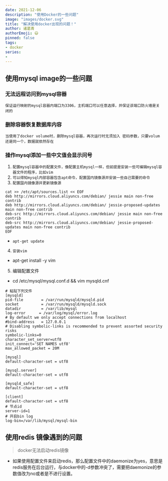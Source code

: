 ```yaml
---
date: 2021-12-06
description: "使用Docker的一些问题"
image: "images/docker.svg"
title: "解决使用docker出现的问题！"
author: 诸葛青
authorEmoji: 😃
pinned: false
tags:
- docker
series:
- 
---
```


## 使用mysql image的一些问题

### 无法远程访问到mysql容器
`保证运行映射的mysql容器内端口为3306，主机端口可以任意选择，并保证该端口防火墙是关闭的`

### 删除容器恢复数据库内容
`当使用了docker volume时，删除mysql容器，再次运行时无须加入 密码参数，只要volum还是同一个，数据就依然存在`

### 操作mysql添加一些中文值会显示问号
1. `配置mysql容器中的配置文件，像配置主机mysql一样，但前提是安装一些可编辑mysql容器文件的程序，比如vim`
2. `可以得知mysql内部容器包含apt命令，配置国内镜像源并安装一些自己需要的命令`
3. `配置国内镜像源并更新镜像源`
```
cat >> /etc/apt/sources.list << EOF
deb http://mirrors.cloud.aliyuncs.com/debian/ jessie main non-free contrib
deb http://mirrors.cloud.aliyuncs.com/debian/ jessie-proposed-updates main non-free contrib
deb-src http://mirrors.cloud.aliyuncs.com/debian/ jessie main non-free contrib
deb-src http://mirrors.cloud.aliyuncs.com/debian/ jessie-proposed-updates main non-free contrib
EOF
```
* `apt-get update `
4. `安装vim`
* apt-get install -y vim
5. 编辑配置文件
* cd /etc/mysql/mysql.conf.d && vim mysqld.cnf
```Conf
# 粘贴下列文件
[mysqld]
pid-file        = /var/run/mysqld/mysqld.pid
socket          = /var/run/mysqld/mysqld.sock
datadir         = /var/lib/mysql
log-error      = /var/log/mysql/error.log
# By default we only accept connections from localhost
#bind-address   = 127.0.0.1
# Disabling symbolic-links is recommended to prevent assorted security risks
symbolic-links=0
character_set_server=utf8
init_connect='SET NAMES utf8'
max_allowed_packet = 20M

[mysql]
default-character-set = utf8

[mysql.server]
default-character-set = utf8

[mysqld_safe]
default-character-set = utf8

[client]
default-character-set = utf8
# 节点id
server-id=1
# 开启bin log
log-bin=/var/lib/mysql/mysql-bin
```



## 使用redis 镜像遇到的问题
> docker无法启动redis镜像
* 如果使用配置文件来启动redis，那么配置文件中的daemonize为yes，意思是redis服务在后台运行，与docker中的-d参数冲突了，需要把daemonize的参数值改为no或者是不进行设置。

